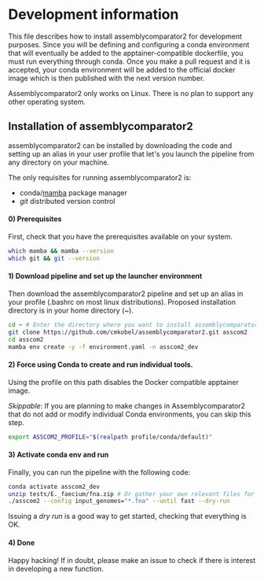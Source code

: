 # Development information

This file describes how to install assemblycomparator2 for development purposes. Since you will be defining and configuring a conda environment that will eventually be added to the apptainer-compatible dockerfile, you must run everything through conda. Once you make a pull request and it is accepted, your conda environment will be added to the official docker image which is then published with the next version number.

Assemblycomparator2 only works on Linux. There is no plan to support any other operating system.

## Installation of assemblycomparator2

assemblycomparator2 can be installed by downloading the code and setting up an alias in your user profile that let's you launch the pipeline from any directory on your machine.

The only requisites for running assemblycomparator2 is:
  - conda/[mamba](https://github.com/conda-forge/miniforge#install) package manager
  - *git* distributed version control

#### 0) Prerequisites

First, check that you have the prerequisites available on your system. 

```bash
which mamba && mamba --version
which git && git --version
```

#### 1) Download pipeline and set up the launcher environment

Then download the assemblycomparator2 pipeline and set up an alias in your profile (.bashrc on most linux distributions). Proposed installation directory is in your home directory (\~).

```bash
cd ~ # Enter the directory where you want to install assemblycomparator2.
git clone https://github.com/cmkobel/assemblycomparator2.git asscom2
cd asscom2
mamba env create -y -f environment.yaml -n asscom2_dev

```

#### 2) Force using Conda to create and run individual tools.

Using the profile on this path disables the Docker compatible apptainer image.

_Skippable_: If you are planning to make changes in Assemblycomparator2 that do not add or modify individual Conda environments, you can skip this step.

```bash
export ASSCOM2_PROFILE="$(realpath profile/conda/default)"

```


#### 3) Activate conda env and run

Finally, you can run the pipeline with the following code:
```bash
conda activate asscom2_dev
unzip tests/E._faecium/fna.zip # Or gather your own relevant files for testing.
./asscom2 --config input_genomes="*.fna" --until fast --dry-run

```

Issuing a _dry run_ is a good way to get started, checking that everything is OK.

#### 4) Done

Happy hacking!
If in doubt, please make an issue to check if there is interest in developing a new function.
